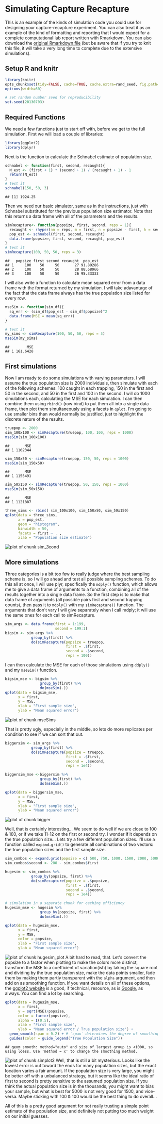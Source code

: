 # Simulating Capture Recapture

This is an example of the kinds of simulation code you could use for designing your capture-recapture experiment. You can also treat it as an example of the kind of formatting and reporting that I would expect for a complete computational lab report written with Rmarkdown. You can also download the [original Rmarkdown file](capture_recapture_example.Rmd) (but be aware that if you try to knit this file, it will take a very long time to complete due to the extensive simulations). 

## Setup R and knitr

```r
library(knitr)
opts_chunk$set(tidy=FALSE, cache=TRUE, cache.extra=rand_seed, fig.path="plots/cr_example-")
options(width=60)

# set random number seed for reproducibility
set.seed(20130703)
```



## Required Functions

We need a few functions just to start off with, before we get to the full simulation. First we will load a couple of libraries:


```r
library(ggplot2)
library(dplyr)
```

Next is the function to calculate the Schnabel estimate of population size.

```r
schnabel <- function(first, second, recaught){
  N_est <- (first + 1) * (second + 1) / (recaught + 1) - 1
  return(N_est)
}
# test it
schnabel(150, 50, 3)
```

```
## [1] 1924.25
```

Then we need our basic simulator, same as in the instructions, just with Schnabel substituted for the previous population size estimator. Note that this returns a data frame with all of the parameters and the results.


```r
simRecapture<- function(popsize, first, second, reps = 1){
  recaught <- rhyper(nn = reps, m = first, n = popsize - first, k = second)
  pop_est <- schnabel(first, second, recaught)
  data.frame(popsize, first, second, recaught, pop_est)
}
# test it
simRecapture(100, 50, 50, reps = 3)
```

```
##   popsize first second recaught  pop_est
## 1     100    50     50       27 91.89286
## 2     100    50     50       28 88.68966
## 3     100    50     50       26 95.33333
```

I will also write a function to calculate mean squared error from a data frame with the format returned by my simulation. I will take adavantage of the fact that the data frame always has the true population size listed for every row.

```r
mseSim <- function(sim_df){
  sq_err <- (sim_df$pop_est - sim_df$popsize)^2
  data.frame(MSE = mean(sq_err))
}

# test it
my_sims <- simRecapture(100, 50, 50, reps = 5)
mseSim(my_sims)
```

```
##        MSE
## 1 161.6428
```

## First simulations
Now I am ready to do some simulations with varying parameters. I will assume the true population size is 2000 individuals, then simulate with each of the following schemes:  100 caught in each trapping, 150 in the first and 50 in the second, and 50 in the first and 100 in the second. I will do 1000 simulations each, calculating the MSE for each simulation. I can then combine them using `rbind()` (row bind) to put them all into a single data frame, then plot them simultaneously using a facets in `qplot`. I'm going to use smaller bins than would normally be justified, just to highlight the discrete nature of the results.


```r
truepop <- 2000
sim_100x100 <- simRecapture(truepop, 100, 100, reps = 1000)
mseSim(sim_100x100)
```

```
##       MSE
## 1 1102344
```

```r
sim_150x50 <- simRecapture(truepop, 150, 50, reps = 1000)
mseSim(sim_150x50)
```

```
##       MSE
## 1 1155491
```

```r
sim_50x150 <- simRecapture(truepop, 50, 150, reps = 1000)
mseSim(sim_50x150)
```

```
##       MSE
## 1 1121887
```

```r
three_sims <- rbind( sim_100x100, sim_150x50, sim_50x150)
qplot(data = three_sims,
      x = pop_est,
      geom = "histogram",
      binwidth = 50,
      facets = first ~ . , 
      xlab = "Population size estimate")
```

![plot of chunk sim_3cond](plots/cr_example-sim_3cond-1.png) 

## More simulations
Three categories is a bit too few to really judge where the best sampling scheme is, so I will go ahead and test all possible sampling schemes. To do this all at once, I will use plyr, specifically the `mdply()` function, which allows me to give a data frame of arguments to a function, combining all of the results together into a single data frame. So the first step is to make that data frame of arguments (all possible pairs first and second trapping counts), then pass it to `mdply()` with my `simRecapture()` function. The arguments that don't vary I will give separately when I call mdply; it will use the same ones for each call to simRecapture.

```r
sim_args <- data.frame(first = 1:199,
                       second = 199:1)
bigsim <- sim_args %>% 
            group_by(first) %>%
            do(simRecapture(popsize = truepop,
                            first = .$first,
                            second = .$second,
                            reps = 100))
```

I can then calculate the MSE for each of those simulations using `ddply()` and my `mseSim()` function. 

```r
bigsim_mse <- bigsim %>% 
                group_by(first) %>%
                do(mseSim(.))
qplot(data = bigsim_mse,
      x = first,
      y = MSE,
      xlab = "First sample size",
      ylab = "Mean squared error")
```

![plot of chunk mseSims](plots/cr_example-mseSims-1.png) 

That is pretty ugly, especially in the middle, so lets do more replicates per condition to see if we can sort that out.


```r
biggersim <- sim_args %>% 
            group_by(first) %>%
            do(simRecapture(popsize = truepop,
                            first = .$first,
                            second = .$second,
                            reps = 1e4))

biggersim_mse <-biggersim %>% 
                group_by(first) %>%
                do(mseSim(.))

qplot(data = biggersim_mse,
      x = first,
      y = MSE,
      xlab = "First sample size",
      ylab = "Mean squared error")
```

![plot of chunk bigger](plots/cr_example-bigger-1.png) 

Well, that is certainly interesting... We seem to do well if we are close to 100 & 100, or if we take 11-12 on the first or second try. I wonder if it depends on the true population size... Lets try a few different population sizes. I'll use a function called `expand.grid()` to generate all combinations of two vectors: the true population sizes and the first sample size. 


```r
sim_combos <- expand.grid(popsize = c( 500, 750, 1000, 1500, 2000, 5000), first = 1:199)
sim_combos$second <- 200 - sim_combos$first 

hugesim <- sim_combos %>% 
            group_by(popsize, first) %>%
            do(simRecapture(popsize = .$popsize,
                            first = .$first,
                            second = .$second,
                            reps = 1e4))
```

```r
# simulation in a separate chunk for caching efficiency
hugesim_mse <- hugesim %>% 
                group_by(popsize, first) %>%
                do(mseSim(.))

qplot(data = hugesim_mse,
      x = first,
      y = MSE,
      color = popsize,
      xlab = "First sample size",
      ylab = "Mean squared error")
```

![plot of chunk hugesim_plot](plots/cr_example-hugesim_plot-1.png) 
A bit hard to read, that. Let's convert the popsize to a factor when plotting to make the colors more distinct, transform the MSE to a coefficient of variation(ish) by taking the square root and dividing by the true population size, make the data points smaller, fade them by making them partly transparent with the `alpha` argument, and then add on as smoothing function. If you want details on all of these options, the [ggplot2 website](http://docs.ggplot2.org/) is a good, if technical, resource, as is [Google](http://google.com), as always. You can find a lot by searching.


```r
qplot(data = hugesim_mse,
      x = first,
      y = sqrt(MSE)/popsize,
      color = factor(popsize),
      alpha = I(0.5),
      xlab = "First sample size",
      ylab = "Mean squared error / True population size") +
  geom_smooth(span = 0.2) + # `span` determines the degree of smoothing in curve
  guides(color = guide_legend("True Population Size"))
```

```
## geom_smooth: method="auto" and size of largest group is <1000, so using loess. Use 'method = x' to change the smoothing method.
```

![plot of chunk simplot2](plots/cr_example-simplot2-1.png) 
Well, that is still a bit mysterious. Looks like the lowest error is out toward the ends for many population sizes, but the exact location varies a fair amount. If the population size is very large, you might be better off with a unbalanced strategy, but it seems like the ideal ratio of first to second is pretty sensitive to the assumed population size.  If you think the actual population size is in the thousands, you might want to bias your sample, but what is best for 5000 is not very good for 1500, and vice-versa. Maybe sticking with 100 & 100 would be the best thing to do overall... 

All of this is a pretty good argument for not really trusting a simple point estimate of the population size, and definitely not putting too much weight on our initial guesses.
